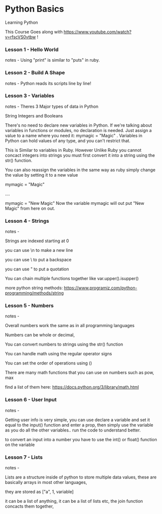 # Python Basics


Learning Python

This Course Goes along with https://www.youtube.com/watch?v=rfscVS0vtbw !

### Lesson 1 - Hello World

notes - Using "print" is similar to "puts" in ruby.

### Lesson 2 - Build A Shape

notes - Python reads its scripts line by line!


### Lesson 3 - Variables

notes -
Theres 3 Major types of data in Python

String Integers and Booleans

There's no need to declare new variables in Python. If we're talking about variables in functions or modules, no declaration is needed. Just assign a value to a name where you need it: mymagic = "Magic" . Variables in Python can hold values of any type, and you can't restrict that.

This is Similar to variables in Ruby.
However Unlike Ruby you cannot concact integers into strings you must first convert it into a string using
the str() function.

You can also reassign the variables in the same way as ruby simply change the value by setting it to a new value

mymagic = "Magic"

....

mymagic = "New Magic" Now the variable mymagic will out put "New Magic" from here on out.


### Lesson 4 - Strings


notes -

Strings are indexed starting at 0

you can use \n to make a new line

you can use \\ to put a backspace

you can use \" to put a quotation

You can chain multiple functions together like var.upper().isupper()

more python string methods: https://www.programiz.com/python-programming/methods/string

### Lesson 5 - Numbers

notes -

Overall numbers work the same as in all programming languages

Numbers can be whole or decimal,

You can convert numbers to strings using the str() function

You can handle math using the regular operator signs

You can set the order of operations using ()

There are many math functions that you can use on numbers such as pow, max

find a list of them here: https://docs.python.org/3/library/math.html

### Lesson 6 - User Input

notes - 

Getting user info is very simple, you can use declare a variable and set it equal to 
the input() function and enter a prop,
then simply use the variable as you do all the other variables..
run the code to understand better.

to convert an input into a number you have to use the int() or float() function on the variable


### Lesson 7 - Lists

notes - 

Lists are a structure inside of python to store multiple data values, these are basically arrays in most other languages,

they are stored as ["a", 1, variable]

it can be a list of anything, it can be a list of lists etc,
the join function concacts them together,




